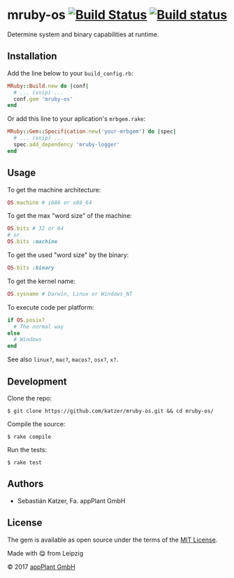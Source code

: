 # mruby-os [![Build Status](https://travis-ci.org/appPlant/mruby-os.svg?branch=master)](https://travis-ci.org/appPlant/mruby-os) [![Build status](https://ci.appveyor.com/api/projects/status/9o4do8f94gh0kagg?svg=true)](https://ci.appveyor.com/project/katzer/mruby-os)

Determine system and binary capabilities at runtime.

## Installation

Add the line below to your `build_config.rb`:

```ruby
MRuby::Build.new do |conf|
  # ... (snip) ...
  conf.gem 'mruby-os'
end
```

Or add this line to your aplication's `mrbgem.rake`:

```ruby
MRuby::Gem::Specification.new('your-mrbgem') do |spec|
  # ... (snip) ...
  spec.add_dependency 'mruby-logger'
end
```

## Usage

To get the machine architecture:
```ruby
OS.machine # i686 or x86_64
```

To get the max "word size" of the machine:
```ruby
OS.bits # 32 or 64
# or
OS.bits :machine
```

To get the used "word size" by the binary:
```ruby
OS.bits :binary
```

To get the kernel name:
```ruby
OS.sysname # Darwin, Linux or Windows_NT
```

To execute code per platform:
```ruby
if OS.posix?
  # The normal way
else
  # Windows
end
```

See also `linux?`, `mac?`, `macos?`, `osx?`, `x?`.

## Development

Clone the repo:
    
    $ git clone https://github.com/katzer/mruby-os.git && cd mruby-os/

Compile the source:

    $ rake compile

Run the tests:

    $ rake test

## Authors

- Sebastián Katzer, Fa. appPlant GmbH

## License

The gem is available as open source under the terms of the [MIT License][license].

Made with :yum: from Leipzig

© 2017 [appPlant GmbH][appplant]

[license]: http://opensource.org/licenses/MIT
[appplant]: www.appplant.de
